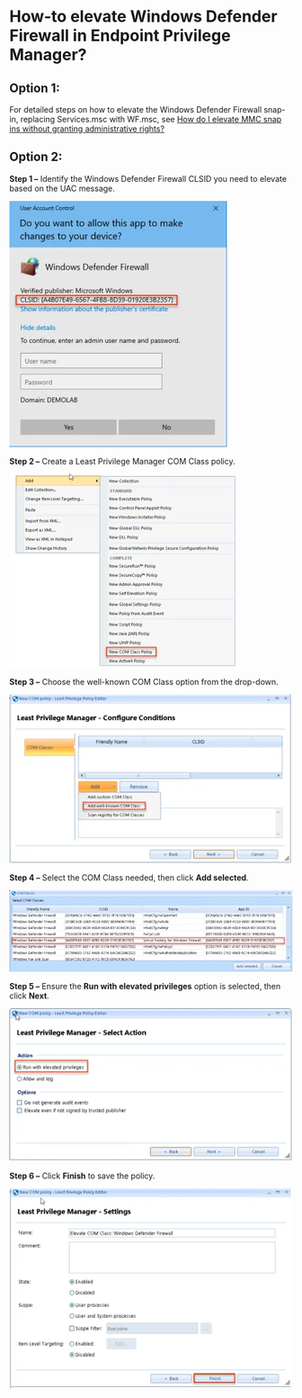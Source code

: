 # How-to elevate Windows Defender Firewall in Endpoint Privilege Manager?

## Option 1:

For detailed steps on how to elevate the Windows Defender Firewall snap-in, replacing Services.msc
with WF.msc, see
[How do I elevate MMC snap ins without granting administrative rights?](mmcsnapin.md)

## Option 2:

**Step 1 –** Identify the Windows Defender Firewall CLSID you need to elevate based on the UAC
message.

![577_1_image-20230927113514-1_387x437](../../../../../static/img/product_docs/policypak/policypak/leastprivilege/elevate/577_1_image-20230927113514-1_387x437.webp)

**Step 2 –** Create a Least Privilege Manager COM Class policy.

![577_2_image-20230927113655-2_403x344](../../../../../static/img/product_docs/policypak/policypak/leastprivilege/elevate/577_2_image-20230927113655-2_403x344.webp)

**Step 3 –** Choose the well-known COM Class option from the drop-down.

![577_3_image-20230927113824-3_527x314](../../../../../static/img/product_docs/policypak/policypak/leastprivilege/elevate/577_3_image-20230927113824-3_527x314.webp)

**Step 4 –** Select the COM Class needed, then click **Add selected**.

![577_4_image-20230927113909-4_724x208](../../../../../static/img/product_docs/policypak/policypak/leastprivilege/elevate/577_4_image-20230927113909-4_724x208.webp)

**Step 5 –** Ensure the **Run with elevated privileges** option is selected, then click **Next**.

![577_5_image-20230927114034-5_592x320](../../../../../static/img/product_docs/policypak/policypak/leastprivilege/elevate/577_5_image-20230927114034-5_592x320.webp)

**Step 6 –** Click **Finish** to save the policy.

![577_6_image-20230927114305-7_599x423](../../../../../static/img/product_docs/policypak/policypak/leastprivilege/elevate/577_6_image-20230927114305-7_599x423.webp)
